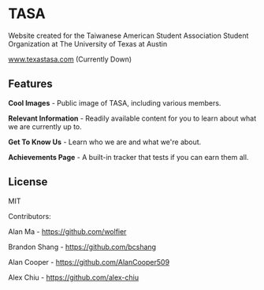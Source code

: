 # TASA 
Website created for the Taiwanese American Student Association
Student Organization at The University of Texas at Austin

www.texastasa.com (Currently Down)

## Features
**Cool Images** - Public image of TASA, including various members.

**Relevant Information** - Readily available content for you to learn about what we are currently up to.

**Get To Know Us** - Learn who we are and what we're about.

**Achievements Page** - A built-in tracker that tests if you can earn them all.

## License
MIT

Contributors:

Alan Ma - https://github.com/wolfier

Brandon Shang - https://github.com/bcshang

Alan Cooper - https://github.com/AlanCooper509

Alex Chiu - https://github.com/alex-chiu